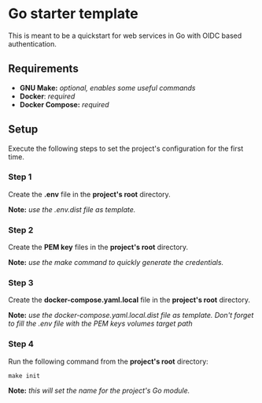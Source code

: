 # Go starter template
This is meant to be a quickstart for web services in Go with OIDC based authentication.

## Requirements
- **GNU Make:** *optional, enables some useful commands*
- **Docker**: *required*
- **Docker Compose:** *required*

## Setup
Execute the following steps to set the project's configuration for the first time.

### Step 1
Create the **.env** file in the **project's root** directory.

**Note:** *use the .env.dist file as template.*

### Step 2
Create the **PEM key** files in the **project's root** directory.

**Note:** *use the make command to quickly generate the credentials.*

### Step 3
Create the **docker-compose.yaml.local** file in the **project's root** directory.

**Note:** *use the docker-compose.yaml.local.dist file as template. Don't forget to fill the .env file with the PEM keys volumes target path*

### Step 4
Run the following command from the **project's root** directory:
```
make init
```
**Note:** *this will set the name for the project's Go module.*
